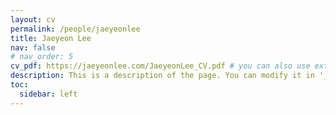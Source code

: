 ```yaml
---
layout: cv
permalink: /people/jaeyeonlee
title: Jaeyeon Lee
nav: false
# nav_order: 5
cv_pdf: https://jaeyeonlee.com/JaeyeonLee_CV.pdf # you can also use external links here
description: This is a description of the page. You can modify it in '_pages/cv.md'. You can also change or remove the top pdf download button.
toc:
  sidebar: left
---
```

